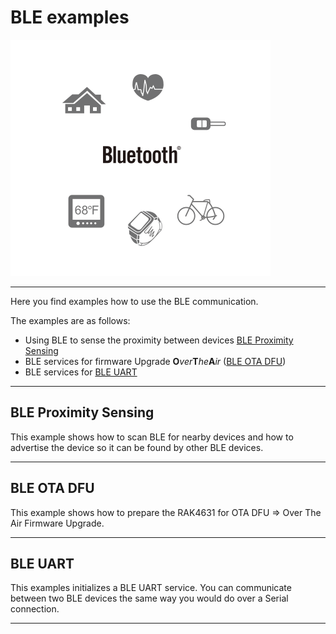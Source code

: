 # BLE examples

![ble](images/ble-graphic2.png)	

----

Here you find examples how to use the BLE communication. 

The examples are as follows:

- Using BLE to sense the  proximity between devices [BLE Proximity Sensing](ble_proximity_sensing/)
- BLE services for firmware Upgrade **O**_ver_**T**_he_**A**_ir_ ([BLE OTA DFU](ble_ota_dfu/))
- BLE services for [BLE UART](ble_uart/)

----
## BLE Proximity Sensing
This example shows how to scan BLE for nearby devices and how to advertise the device so it can be found by other BLE devices.

----
## BLE OTA DFU
This example shows how to prepare the RAK4631 for OTA DFU => Over The Air Firmware Upgrade.

----

## BLE UART

This examples initializes a BLE UART service. You can communicate between two BLE devices the same way you would do over a Serial connection.  

------

